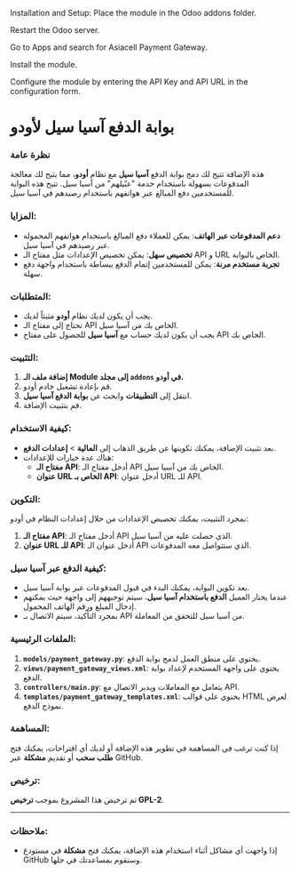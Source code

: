 Installation and Setup:
Place the module in the Odoo addons folder.

Restart the Odoo server.

Go to Apps and search for Asiacell Payment Gateway.

Install the module.

Configure the module by entering the API Key and API URL in the configuration form.



# بوابة الدفع آسيا سيل لأودو

### نظرة عامة
هذه الإضافة تتيح لك دمج بوابة الدفع **آسيا سيل** مع نظام **أودو**، مما يتيح لك معالجة المدفوعات بسهولة باستخدام خدمة "عبّيلهم" من آسيا سيل. تتيح هذه البوابة للمستخدمين دفع المبالغ عبر هواتفهم باستخدام رصيدهم في آسيا سيل.

### المزايا:
- **دعم المدفوعات عبر الهاتف**: يمكن للعملاء دفع المبالغ باستخدام هواتفهم المحمولة عبر رصيدهم في آسيا سيل.
- **تخصيص سهل**: يمكن تخصيص الإعدادات مثل مفتاح الـ API و URL الخاص بالبوابة.
- **تجربة مستخدم مرنة**: يمكن للمستخدمين إتمام الدفع ببساطة باستخدام واجهة دفع سهلة.

### المتطلبات:
- يجب أن يكون لديك نظام **أودو** مثبتاً لديك.
- تحتاج إلى مفتاح الـ API الخاص بك من آسيا سيل.
- يجب أن يكون لديك حساب مع **آسيا سيل** للحصول على مفتاح API الخاص بك.

### التثبيت:
1. **إضافة ملف الـ Module إلى مجلد `addons` في أودو.**
2. قم بإعادة تشغيل خادم أودو.
3. انتقل إلى **التطبيقات** وابحث عن **بوابة الدفع آسيا سيل**.
4. قم بتثبيت الإضافة.

### كيفية الاستخدام:
- بعد تثبيت الإضافة، يمكنك تكوينها عن طريق الذهاب إلى **المالية** > **إعدادات الدفع**.
- هناك عدة خيارات للإعدادات:
  - **مفتاح الـ API**: أدخل مفتاح الـ API الخاص بك من آسيا سيل.
  - **عنوان URL الخاص بـ API**: أدخل عنوان URL للـ API.

### التكوين:
بمجرد التثبيت، يمكنك تخصيص الإعدادات من خلال إعدادات النظام في أودو:
1. **مفتاح الـ API**: أدخل مفتاح الـ API الذي حصلت عليه من آسيا سيل.
2. **عنوان URL للـ API**: أدخل عنوان الـ API الذي ستتواصل معه المدفوعات.

### كيفية الدفع عبر آسيا سيل:
- بعد تكوين البوابة، يمكنك البدء في قبول المدفوعات عبر بوابة آسيا سيل.
- عندما يختار العميل **الدفع باستخدام آسيا سيل**، سيتم توجيههم إلى واجهة حيث يمكنهم إدخال المبلغ ورقم الهاتف المحمول.
- بمجرد التأكيد، سيتم الاتصال بـ API من آسيا سيل للتحقق من المعاملة.

### الملفات الرئيسية:
1. **`models/payment_gateway.py`**: يحتوي على منطق العمل لدمج بوابة الدفع.
2. **`views/payment_gateway_views.xml`**: يحتوي على واجهة المستخدم لإعداد بوابة الدفع.
3. **`controllers/main.py`**: يتعامل مع المعاملات ويدير الاتصال مع API.
4. **`templates/payment_gateway_templates.xml`**: يحتوي على قوالب HTML لعرض نموذج الدفع.

### المساهمة:
إذا كنت ترغب في المساهمة في تطوير هذه الإضافة أو لديك أي اقتراحات، يمكنك فتح **طلب سحب** أو تقديم **مشكلة** عبر GitHub.

### ترخيص:
تم ترخيص هذا المشروع بموجب **ترخيص GPL-2**.

---

### ملاحظات:
- إذا واجهت أي مشاكل أثناء استخدام هذه الإضافة، يمكنك فتح **مشكلة** في مستودع GitHub وسنقوم بمساعدتك في حلها.
